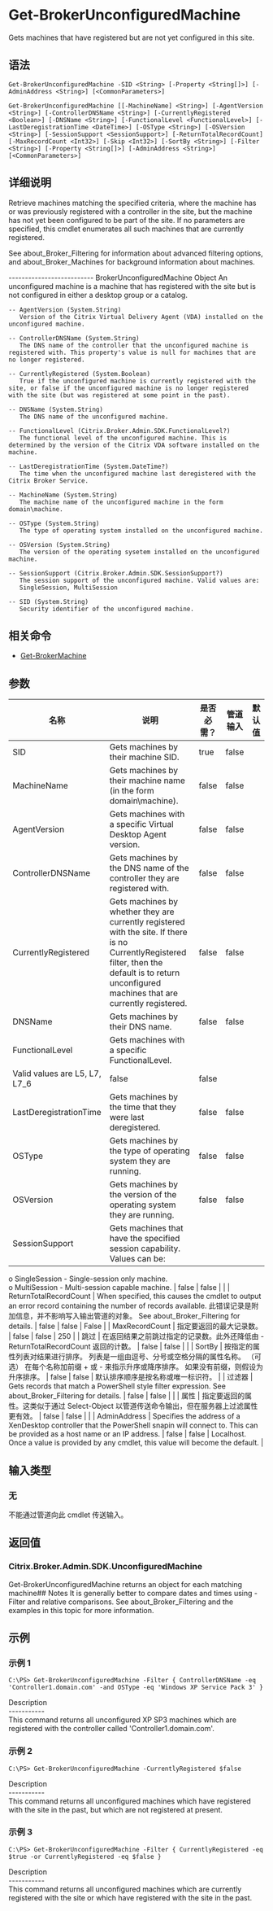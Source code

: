 # Get-BrokerUnconfiguredMachine

Gets machines that have registered but are not yet configured in this site.

## 语法

    Get-BrokerUnconfiguredMachine -SID <String> [-Property <String[]>] [-AdminAddress <String>] [<CommonParameters>]
    
    Get-BrokerUnconfiguredMachine [[-MachineName] <String>] [-AgentVersion <String>] [-ControllerDNSName <String>] [-CurrentlyRegistered <Boolean>] [-DNSName <String>] [-FunctionalLevel <FunctionalLevel>] [-LastDeregistrationTime <DateTime>] [-OSType <String>] [-OSVersion <String>] [-SessionSupport <SessionSupport>] [-ReturnTotalRecordCount] [-MaxRecordCount <Int32>] [-Skip <Int32>] [-SortBy <String>] [-Filter <String>] [-Property <String[]>] [-AdminAddress <String>] [<CommonParameters>]
    

## 详细说明

Retrieve machines matching the specified criteria, where the machine has or was previously registered with a controller in the site, but the machine has not yet been configured to be part of the site. If no parameters are specified, this cmdlet enumerates all such machines that are currently registered.

See about_Broker_Filtering for information about advanced filtering options, and about_Broker_Machines for background information about machines.

\---\---\---\---\---\---\---\----- BrokerUnconfiguredMachine Object An unconfigured machine is a machine that has registered with the site but is not configured in either a desktop group or a catalog.

    -- AgentVersion (System.String)
       Version of the Citrix Virtual Delivery Agent (VDA) installed on the unconfigured machine.
    
    -- ControllerDNSName (System.String)
       The DNS name of the controller that the unconfigured machine is registered with. This property's value is null for machines that are no longer registered.
    
    -- CurrentlyRegistered (System.Boolean)
       True if the unconfigured machine is currently registered with the site, or false if the unconfigured machine is no longer registered with the site (but was registered at some point in the past).
    
    -- DNSName (System.String)
       The DNS name of the unconfigured machine.
    
    -- FunctionalLevel (Citrix.Broker.Admin.SDK.FunctionalLevel?)
       The functional level of the unconfigured machine. This is determined by the version of the Citrix VDA software installed on the machine.
    
    -- LastDeregistrationTime (System.DateTime?)
       The time when the unconfigured machine last deregistered with the Citrix Broker Service.
    
    -- MachineName (System.String)
       The machine name of the unconfigured machine in the form domain\machine.
    
    -- OSType (System.String)
       The type of operating system installed on the unconfigured machine.
    
    -- OSVersion (System.String)
       The version of the operating sysetem installed on the unconfigured machine.
    
    -- SessionSupport (Citrix.Broker.Admin.SDK.SessionSupport?)
       The session support of the unconfigured machine. Valid values are:
       SingleSession, MultiSession
    
    -- SID (System.String)
       Security identifier of the unconfigured machine.
    

## 相关命令

- [Get-BrokerMachine](Get-BrokerMachine.html)

## 参数

| 名称                     | 说明                                                                                                                                                                                                  | 是否必需？ | 管道输入  | 默认值                                                                                    |
| ---------------------- | --------------------------------------------------------------------------------------------------------------------------------------------------------------------------------------------------- | ----- | ----- | -------------------------------------------------------------------------------------- |
| SID                    | Gets machines by their machine SID.                                                                                                                                                                 | true  | false |                                                                                        |
| MachineName            | Gets machines by their machine name (in the form domain\machine).                                                                                                                                  | false | false |                                                                                        |
| AgentVersion           | Gets machines with a specific Virtual Desktop Agent version.                                                                                                                                        | false | false |                                                                                        |
| ControllerDNSName      | Gets machines by the DNS name of the controller they are registered with.                                                                                                                           | false | false |                                                                                        |
| CurrentlyRegistered    | Gets machines by whether they are currently registered with the site. If there is no CurrentlyRegistered filter, then the default is to return unconfigured machines that are currently registered. | false | false |                                                                                        |
| DNSName                | Gets machines by their DNS name.                                                                                                                                                                    | false | false |                                                                                        |
| FunctionalLevel        | Gets machines with a specific FunctionalLevel.  
Valid values are L5, L7, L7_6                                                                                                                      | false | false |                                                                                        |
| LastDeregistrationTime | Gets machines by the time that they were last deregistered.                                                                                                                                         | false | false |                                                                                        |
| OSType                 | Gets machines by the type of operating system they are running.                                                                                                                                     | false | false |                                                                                        |
| OSVersion              | Gets machines by the version of the operating system they are running.                                                                                                                              | false | false |                                                                                        |
| SessionSupport         | Gets machines that have the specified session capability. Values can be:  
o SingleSession - Single-session only machine.  
o MultiSession - Multi-session capable machine.                         | false | false |                                                                                        |
| ReturnTotalRecordCount | When specified, this causes the cmdlet to output an error record containing the number of records available. 此错误记录是附加信息，并不影响写入输出管道的对象。 See about_Broker_Filtering for details.                    | false | false | False                                                                                  |
| MaxRecordCount         | 指定要返回的最大记录数。                                                                                                                                                                                        | false | false | 250                                                                                    |
| 跳过                     | 在返回结果之前跳过指定的记录数。此外还降低由 -ReturnTotalRecordCount 返回的计数。                                                                                                                                               | false | false |                                                                                        |
| SortBy                 | 按指定的属性列表对结果进行排序。 列表是一组由逗号、分号或空格分隔的属性名称。 （可选） 在每个名称加前缀 + 或 - 来指示升序或降序排序。 如果没有前缀，则假设为升序排序。                                                                                                            | false | false | 默认排序顺序是按名称或唯一标识符。                                                                      |
| 过滤器                    | Gets records that match a PowerShell style filter expression. See about_Broker_Filtering for details.                                                                                             | false | false |                                                                                        |
| 属性                     | 指定要返回的属性。这类似于通过 Select-Object 以管道传送命令输出，但在服务器上过滤属性更有效。                                                                                                                                              | false | false |                                                                                        |
| AdminAddress           | Specifies the address of a XenDesktop controller that the PowerShell snapin will connect to. This can be provided as a host name or an IP address.                                                  | false | false | Localhost. Once a value is provided by any cmdlet, this value will become the default. |

## 输入类型

### 无

不能通过管道向此 cmdlet 传送输入。

## 返回值

### Citrix.Broker.Admin.SDK.UnconfiguredMachine

Get-BrokerUnconfiguredMachine returns an object for each matching machine## Notes It is generally better to compare dates and times using -Filter and relative comparisons. See about_Broker_Filtering and the examples in this topic for more information.

## 示例

### 示例 1

    C:\PS> Get-BrokerUnconfiguredMachine -Filter { ControllerDNSName -eq 'Controller1.domain.com' -and OSType -eq 'Windows XP Service Pack 3' }
    

Description  
\---\---\-----  
This command returns all unconfigured XP SP3 machines which are registered with the controller called 'Controller1.domain.com'.

### 示例 2

    C:\PS> Get-BrokerUnconfiguredMachine -CurrentlyRegistered $false
    

Description  
\---\---\-----  
This command returns all unconfigured machines which have registered with the site in the past, but which are not registered at present.

### 示例 3

    C:\PS> Get-BrokerUnconfiguredMachine -Filter { CurrentlyRegistered -eq $true -or CurrentlyRegistered -eq $false }
    

Description  
\---\---\-----  
This command returns all unconfigured machines which are currently registered with the site or which have registered with the site in the past.